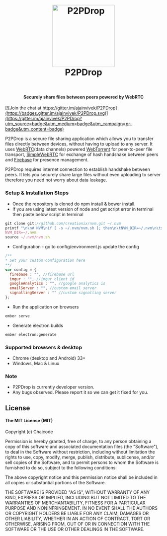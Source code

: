 <h1 align="center">
  <br>
  <img src="http://i.imgur.com/OiyFJKz.png" alt="P2PDrop" width="200">
  <br>
  P2PDrop
  <br>
  <br>
</h1>

<h4 align="center">Securely share files between peers powered by WebRTC</h4>

[![Join the chat at https://gitter.im/ajainvivek/P2PDrop](https://badges.gitter.im/ajainvivek/P2PDrop.svg)](https://gitter.im/ajainvivek/P2PDrop?utm_source=badge&utm_medium=badge&utm_campaign=pr-badge&utm_content=badge)

P2PDrop is a secure file sharing application which allows you to transfer files directly between devices, without having to upload to any server. It uses [WebRTC](http://www.webrtc.org)(data channels) powered [WebTorrent](https://webtorrent.io/) for peer-to-peer file transport, [SimpleWebRTC](https://github.com/andyet/SimpleWebRTC) for exchange of hash handshake between peers and [Firebase](https://www.firebase.com) for presence management.

P2PDrop requires internet connection to establish handshake between peers. It lets you securely share large files without even uploading to server therefore you need not worry about data leakage.

### Setup & Installation Steps
* Once the repository is cloned do npm install & bower install.
* If you are using latest version of node and get script error in terminal then paste below script in terminal
```js
git clone git://github.com/creationix/nvm.git ~/.nvm
printf "\n\n# NVM\nif [ -s ~/.nvm/nvm.sh ]; then\n\tNVM_DIR=~/.nvm\n\tsource ~/.nvm/nvm.sh\nfi" >> ~/.bashrc
NVM_DIR=~/.nvm
source ~/.nvm/nvm.sh
```
* Configuration - go to config/environment.js update the config
```js
/**
* Set your custom configuration here
**/
var config = {
  firebase : "", //firebase url
  imgur : "", //imgur client id
  googleAnalytics : "", //google analytics is
  emailServer : "", //custom email server
  signallingServer : "" //custom signalling server
};
```
* Run the application on browsers
```js
ember serve
```
* Generate electron builds
```js
ember electron:generate
```


### Supported browsers & desktop
* Chrome (desktop and Android) 33+
* Windows, Mac & Linux

### Note
* P2PDrop is currently developer version.
* Any bugs observed. Please report it so we can get it fixed for you.

## License

#### The MIT License (MIT)

Copyright (c) Chaicode

Permission is hereby granted, free of charge, to any person obtaining a copy of
this software and associated documentation files (the "Software"), to deal in
the Software without restriction, including without limitation the rights to
use, copy, modify, merge, publish, distribute, sublicense, and/or sell copies
of the Software, and to permit persons to whom the Software is furnished to do
so, subject to the following conditions:

The above copyright notice and this permission notice shall be included in all
copies or substantial portions of the Software.

THE SOFTWARE IS PROVIDED "AS IS", WITHOUT WARRANTY OF ANY KIND, EXPRESS OR
IMPLIED, INCLUDING BUT NOT LIMITED TO THE WARRANTIES OF MERCHANTABILITY,
FITNESS FOR A PARTICULAR PURPOSE AND NONINFRINGEMENT. IN NO EVENT SHALL THE
AUTHORS OR COPYRIGHT HOLDERS BE LIABLE FOR ANY CLAIM, DAMAGES OR OTHER
LIABILITY, WHETHER IN AN ACTION OF CONTRACT, TORT OR OTHERWISE, ARISING FROM,
OUT OF OR IN CONNECTION WITH THE SOFTWARE OR THE USE OR OTHER DEALINGS IN THE
SOFTWARE.
